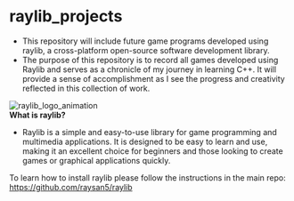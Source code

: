 # raylib_projects
- This repository will include future game programs developed using raylib, a cross-platform open-source software development library.   
- The purpose of this repository is to record all games developed using Raylib and serves as a chronicle of my journey in learning C++. It will provide a sense of accomplishment as I see the progress and creativity reflected in this collection of work.  
  
![raylib_logo_animation](https://github.com/user-attachments/assets/8e0c1ed8-8345-4fda-9fae-feda690a0e23)  
**What is raylib?**  
- Raylib is a simple and easy-to-use library for game programming and multimedia applications. It is designed to be easy to learn and use, making it an excellent choice for beginners and those looking to create games or graphical applications quickly.
  
To learn how to install raylib please follow the instructions in the main repo: https://github.com/raysan5/raylib
